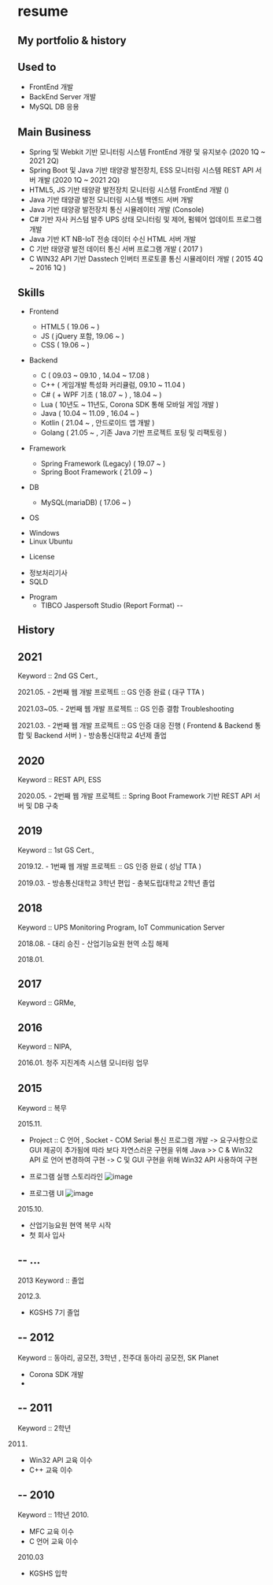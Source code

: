 # resume
My portfolio &amp; history
----

 Used to
--
 * FrontEnd 개발 
 * BackEnd Server 개발
 * MySQL DB 응용

 Main Business
--
 * Spring 및 Webkit 기반 모니터링 시스템 FrontEnd 개량 및 유지보수 (2020 1Q ~ 2021 2Q)
 * Spring Boot 및 Java 기반 태양광 발전장치, ESS 모니터링 시스템 REST API 서버 개발 (2020 1Q ~ 2021 2Q)
 * HTML5, JS 기반 태양광 발전장치 모니터링 시스템 FrontEnd 개발 ()
 * Java 기반 태양광 발전 모니터링 시스템 백엔드 서버 개발
 * Java 기반 태양광 발전장치 통신 시뮬레이터 개발 (Console)
 * C# 기반 자사 커스텀 발주 UPS 상태 모니터링 및 제어, 펌웨어 업데이트 프로그램 개발
 * Java 기반 KT NB-IoT 전송 데이터 수신 HTML 서버 개발
 * C 기반 태양광 발전 데이터 통신 서버 프로그램 개발 ( 2017 )
 * C WIN32 API 기반 Dasstech 인버터 프로토콜 통신 시뮬레이터 개발 ( 2015 4Q ~ 2016 1Q )

 Skills
--
 * Frontend
   - HTML5 ( 19.06 ~ )
   - JS ( jQuery 포함,  19.06 ~ )
   - CSS ( 19.06 ~ )
 
 * Backend
   - C ( 09.03 ~ 09.10 , 14.04 ~ 17.08 )
   - C++ ( 게임개발 특성화 커리큘럼, 09.10 ~ 11.04 )
   - C# ( + WPF 기초 ( 18.07 ~ ) , 18.04 ~ )
   - Lua ( 10년도 ~ 11년도, Corona SDK 통해 모바일 게임 개발 )
   - Java ( 10.04 ~ 11.09 , 16.04 ~ )
   - Kotlin ( 21.04 ~ , 안드로이드 앱 개발 )
   - Golang ( 21.05 ~ , 기존 Java 기반 프로젝트 포팅 및 리팩토링 )
 
 * Framework
   - Spring Framework (Legacy) ( 19.07 ~ ) 
   - Spring Boot Framework ( 21.09 ~ )
 
 * DB
   - MySQL(mariaDB) ( 17.06 ~ )

 * OS
  - Windows
  - Linux Ubuntu

 * License
  - 정보처리기사
  - SQLD

 * Program
   - TIBCO Jaspersoft Studio (Report Format)
--

 History 
--
  2021 
--
   Keyword :: 2nd GS Cert.,

   2021.05. 
    - 2번째 웹 개발 프로젝트 :: GS 인증 완료 ( 대구 TTA )

   2021.03~05. 
    - 2번째 웹 개발 프로젝트 :: GS 인증 결함 Troubleshooting

   2021.03. 
    - 2번째 웹 개발 프로젝트 :: GS 인증 대응 진행 ( Frontend & Backend 통합 및 Backend 서버  )
    - 방송통신대학교 4년제 졸업

  2020
--
   Keyword :: REST API, ESS

   2020.05. 
    - 2번째 웹 개발 프로젝트 :: Spring Boot Framework 기반 REST API 서버 및 DB 구축

  2019  
--
   Keyword :: 1st GS Cert., 

   2019.12. 
    - 1번째 웹 개발 프로젝트 :: GS 인증 완료 ( 성남 TTA )

   2019.03.
    - 방송통신대학교 3학년 편입
    - 충북도립대학교 2학년 졸업

  2018
--
   Keyword :: UPS Monitoring Program, IoT Communication Server

   2018.08.
    - 대리 승진
    - 산업기능요원 현역 소집 해제

   2018.01. 

 2017
--
 Keyword :: GRMe, 

 2016
--
 Keyword :: NIPA, 

 2016.01. 청주 지진계측 시스템 모니터링 업무
 
 2015
--
 Keyword :: 복무 

 2015.11.
  - Project :: C 언어 , Socket - COM Serial 통신 프로그램 개발
   -> 요구사항으로 GUI 제공이 추가됨에 따라 보다 자연스러운 구현을 위해 Java >> C & Win32 API 로 언어 변경하여 구현
   -> C 및 GUI 구현을 위해 Win32 API 사용하여 구현
   
   * 프로그램 실행 스토리라인
   ![image](https://user-images.githubusercontent.com/43790820/122344013-4a58da80-cf81-11eb-94cb-c8cd5859d16b.png)
   
   * 프로그램 UI
   ![image](https://user-images.githubusercontent.com/43790820/122344291-99067480-cf81-11eb-8d78-01f608052a0f.png)

   
   
 2015.10. 
  - 산업기능요원 현역 복무 시작
  - 첫 회사 입사
  
--
 ...
--
 2013
 Keyword :: 졸업
 
 2012.3. 
  - KGSHS 7기 졸업

--
 2012
--
 Keyword :: 동아리, 공모전, 3학년 , 전주대 동아리 공모전, SK Planet
  - Corona SDK 개발 
  - 
--
 2011
--
 Keyword ::  2학년
 
 2011.
  - Win32 API 교육 이수
  - C++ 교육 이수 

--
 2010 
--
 Keyword ::  1학년
 2010.
  - MFC 교육 이수
  - C 언어 교육 이수
  
 2010.03
  - KGSHS 입학

